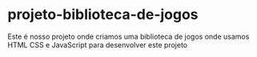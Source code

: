 # projeto-biblioteca-de-jogos

Este é nosso projeto onde criamos uma biblioteca de jogos onde usamos HTML CSS e JavaScript para desenvolver este projeto
